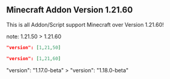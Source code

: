 ## Minecraft Addon Version 1.21.60
This is all Addon/Script support Minecraft over Version 1.21.60!

note:
1.21.50 > 1.21.60

```json
"version": [1,21,50]

"version": [1,21,60]
```

"version": "1.17.0-beta" > "version": "1.18.0-beta"
